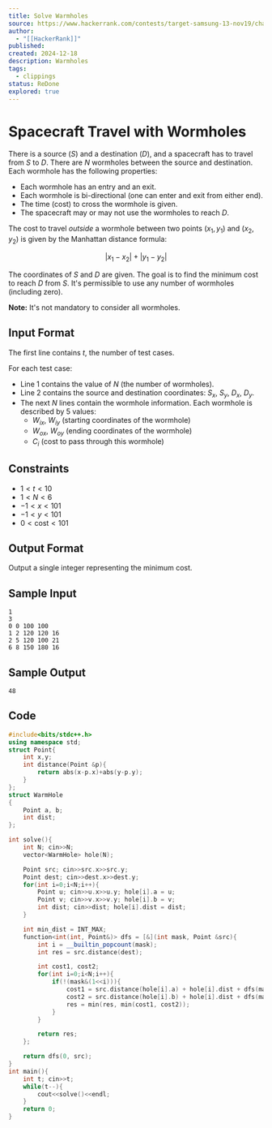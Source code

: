 ```yaml
---
title: Solve Warmholes
source: https://www.hackerrank.com/contests/target-samsung-13-nov19/challenges/warmholes
author:
  - "[[HackerRank]]"
published: 
created: 2024-12-18
description: Warmholes
tags:
  - clippings
status: ReDone
explored: true
---
```

# Spacecraft Travel with Wormholes

There is a source ($S$) and a destination ($D$), and a spacecraft has to travel from $S$ to $D$. There are $N$ wormholes between the source and destination.  Each wormhole has the following properties:

*   Each wormhole has an entry and an exit.
*   Each wormhole is bi-directional (one can enter and exit from either end).
*   The time (cost) to cross the wormhole is given.
*   The spacecraft may or may not use the wormholes to reach $D$.

The cost to travel *outside* a wormhole between two points $(x_1, y_1)$ and $(x_2, y_2)$ is given by the Manhattan distance formula:

$$
|x_1 - x_2| + |y_1 - y_2|
$$

The coordinates of $S$ and $D$ are given.  The goal is to find the minimum cost to reach $D$ from $S$.  It's permissible to use any number of wormholes (including zero).

**Note:** It's not mandatory to consider all wormholes.

## Input Format

The first line contains $t$, the number of test cases.

For each test case:

*   Line 1 contains the value of $N$ (the number of wormholes).
*   Line 2 contains the source and destination coordinates: $S_x$, $S_y$, $D_x$, $D_y$.
*   The next $N$ lines contain the wormhole information.  Each wormhole is described by 5 values:
    *   $W_{ix}$, $W_{iy}$ (starting coordinates of the wormhole)
    *   $W_{ox}$, $W_{oy}$ (ending coordinates of the wormhole)
    *   $C_i$ (cost to pass through this wormhole)

## Constraints

*   $1 < t < 10$
*   $1 < N < 6$
*   $-1 < x < 101$
*   $-1 < y < 101$
*   $0 < \text{cost} < 101$

## Output Format

Output a single integer representing the minimum cost.

## Sample Input

```
1
3
0 0 100 100
1 2 120 120 16
2 5 120 100 21
6 8 150 180 16
```

## Sample Output

```
48
```

## Code
```cpp
#include<bits/stdc++.h>
using namespace std;
struct Point{
    int x,y;
    int distance(Point &p){
        return abs(x-p.x)+abs(y-p.y);
    }
};
struct WarmHole
{
    Point a, b;
    int dist;
};

int solve(){
    int N; cin>>N;
    vector<WarmHole> hole(N);

    Point src; cin>>src.x>>src.y;
    Point dest; cin>>dest.x>>dest.y;
    for(int i=0;i<N;i++){
        Point u; cin>>u.x>>u.y; hole[i].a = u;
        Point v; cin>>v.x>>v.y; hole[i].b = v;
        int dist; cin>>dist; hole[i].dist = dist;
    }

    int min_dist = INT_MAX;
    function<int(int, Point&)> dfs = [&](int mask, Point &src){
        int i = __builtin_popcount(mask);
        int res = src.distance(dest);

        int cost1, cost2;
        for(int i=0;i<N;i++){
            if(!(mask&(1<<i))){
                cost1 = src.distance(hole[i].a) + hole[i].dist + dfs(mask|(1<<i), hole[i].b);
                cost2 = src.distance(hole[i].b) + hole[i].dist + dfs(mask|(1<<i), hole[i].a);
                res = min(res, min(cost1, cost2));
            }
        }

        return res;
    };

    return dfs(0, src);
}
int main(){
    int t; cin>>t;
    while(t--){
        cout<<solve()<<endl;
    }
    return 0;
}
```

